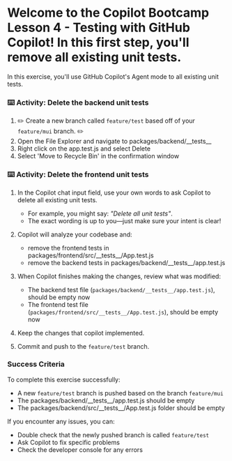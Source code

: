 # Welcome to the Copilot Bootcamp Lesson 4 - Testing with GitHub Copilot! In this first step, you'll remove all existing unit tests.

In this exercise, you'll use GitHub Copilot's Agent mode to all existing unit tests.

### :keyboard: Activity: Delete the backend unit tests

1. :pencil2: Create a new branch called `feature/test` based off of your `feature/mui` branch. :pencil2:
1. Open the File Explorer and navigate to packages/backend/\_\_tests\_\_
1. Right click on the app.test.js and select Delete
1. Select 'Move to Recycle Bin' in the confirmation window

### :keyboard: Activity: Delete the frontend unit tests

1. In the Copilot chat input field, use your own words to ask Copilot to delete all existing unit tests.
   - For example, you might say: _"Delete all unit tests"_.
   - The exact wording is up to you—just make sure your intent is clear!

1. Copilot will analyze your codebase and:
   - remove the frontend tests in packages/frontend/src/\_\_tests\_\_/App.test.js
   - remove the backend tests in packages/backend/\_\_tests\_\_/app.test.js

1. When Copilot finishes making the changes, review what was modified:
   - The backend test file (`packages/backend/__tests__/app.test.js`), should be empty now
   - The frontend test file (`packages/frontend/src/__tests__/App.test.js`), should be empty now

1. Keep the changes that copilot implemented.

1. Commit and push to the `feature/test` branch.

### Success Criteria

To complete this exercise successfully:

- A new `feature/test` branch is pushed based on the branch `feature/mui`
- The packages/backend/\_\_tests\_\_/app.test.js should be empty
- The packages/backend/src/\_\_tests\_\_/App.test.js folder should be empty

If you encounter any issues, you can:

- Double check that the newly pushed branch is called `feature/test`
- Ask Copilot to fix specific problems
- Check the developer console for any errors
